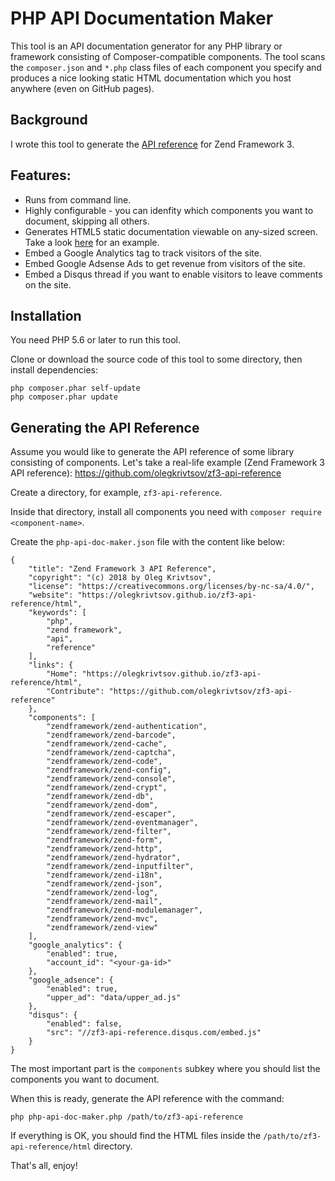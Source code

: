 # PHP API Documentation Maker

This tool is an API documentation generator for any PHP library or framework consisting of Composer-compatible components. The tool scans the `composer.json` and `*.php` class files of each component you specify and produces a nice looking static HTML documentation which you host anywhere (even on GitHub pages).

## Background

I wrote this tool to generate the [API reference](https://github.com/olegkrivtsov/zf3-api-reference) for Zend Framework 3. 

## Features:
 
 * Runs from command line.
 * Highly configurable - you can idenfity which components you want to document, skipping all others.
 * Generates HTML5 static documentation viewable on any-sized screen. Take a look [here](https://olegkrivtsov.github.io/zf3-api-reference/html/) for an example.
 * Embed a Google Analytics tag to track visitors of the site.
 * Embed Google Adsense Ads to get revenue from visitors of the site.
 * Embed a Disqus thread if you want to enable visitors to leave comments on the site.

## Installation

You need PHP 5.6 or later to run this tool.

Clone or download the source code of this tool to some directory, then install dependencies:

```
php composer.phar self-update
php composer.phar update
```

## Generating the API Reference

Assume you would like to generate the API reference of some library consisting of components. Let's take a real-life example (Zend Framework 3 API reference): https://github.com/olegkrivtsov/zf3-api-reference

Create a directory, for example, `zf3-api-reference`.

Inside that directory, install all components you need with `composer require <component-name>`.

Create the `php-api-doc-maker.json` file with the content like below:

```
{
    "title": "Zend Framework 3 API Reference",
    "copyright": "(c) 2018 by Oleg Krivtsov",
    "license": "https://creativecommons.org/licenses/by-nc-sa/4.0/",
    "website": "https://olegkrivtsov.github.io/zf3-api-reference/html",
    "keywords": [
        "php",
        "zend framework",
        "api",
        "reference"
    ],
    "links": {
        "Home": "https://olegkrivtsov.github.io/zf3-api-reference/html",
        "Contribute": "https://github.com/olegkrivtsov/zf3-api-reference"
    },
    "components": [
        "zendframework/zend-authentication",
        "zendframework/zend-barcode",
        "zendframework/zend-cache",
        "zendframework/zend-captcha",
        "zendframework/zend-code",
        "zendframework/zend-config",
        "zendframework/zend-console",
        "zendframework/zend-crypt",
        "zendframework/zend-db",
        "zendframework/zend-dom",
        "zendframework/zend-escaper",
        "zendframework/zend-eventmanager",
        "zendframework/zend-filter",
        "zendframework/zend-form",
        "zendframework/zend-http",
        "zendframework/zend-hydrator",
        "zendframework/zend-inputfilter",
        "zendframework/zend-i18n",
        "zendframework/zend-json",
        "zendframework/zend-log",
        "zendframework/zend-mail",
        "zendframework/zend-modulemanager",
        "zendframework/zend-mvc",
        "zendframework/zend-view"
    ],
    "google_analytics": {
        "enabled": true,
        "account_id": "<your-ga-id>"
    },
    "google_adsence": {
        "enabled": true, 
        "upper_ad": "data/upper_ad.js"
    },
    "disqus": {
        "enabled": false,
        "src": "//zf3-api-reference.disqus.com/embed.js"
    }
}
```

The most important part is the `components` subkey where you should list the components you want to document.

When this is ready, generate the API reference with the command:

`php php-api-doc-maker.php /path/to/zf3-api-reference`

If everything is OK, you should find the HTML files inside the `/path/to/zf3-api-reference/html` directory.

That's all, enjoy!

